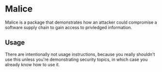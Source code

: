# Malice

Malice is a package that demonstrates how an attacker could compromise a
software supply chain to gain access to privledged information.

## Usage

There are intentionally not usage instructions, because you really shouldn't use
this unless you're demonstrating security topics, in which case you already know
how to use it.
